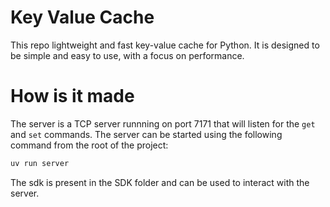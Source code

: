 # Key Value Cache

This repo lightweight and fast key-value cache for Python. It is designed to be simple and easy to use, with a focus on performance.

# How is it made

The server is a TCP server runnning on port 7171 that will listen for the `get` and `set` commands. The server can be started using the following command from the root of the project:

```bash
uv run server
```

The sdk is present in the SDK folder and can be used to interact with the server.
